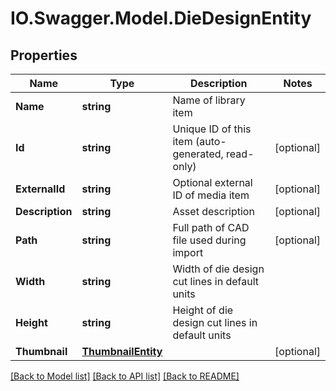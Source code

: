 # IO.Swagger.Model.DieDesignEntity
## Properties

Name | Type | Description | Notes
------------ | ------------- | ------------- | -------------
**Name** | **string** | Name of library item | 
**Id** | **string** | Unique ID of this item (auto-generated, read-only) | [optional] 
**ExternalId** | **string** | Optional external ID of media item | [optional] 
**Description** | **string** | Asset description | [optional] 
**Path** | **string** | Full path of CAD file used during import | [optional] 
**Width** | **string** | Width of die design cut lines in default units | 
**Height** | **string** | Height of die design cut lines in default units | 
**Thumbnail** | [**ThumbnailEntity**](ThumbnailEntity.md) |  | [optional] 

[[Back to Model list]](../README.md#documentation-for-models) [[Back to API list]](../README.md#documentation-for-api-endpoints) [[Back to README]](../README.md)

